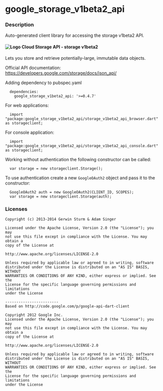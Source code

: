 # google_storage_v1beta2_api

### Description

Auto-generated client library for accessing the storage v1beta2 API.

#### ![Logo](https://www.google.com/images/icons/product/cloud_storage-16.png) Cloud Storage API - storage v1beta2

Lets you store and retrieve potentially-large, immutable data objects.

Official API documentation: https://developers.google.com/storage/docs/json_api/

Adding dependency to pubspec.yaml

```
  dependencies:
    google_storage_v1beta2_api: '>=0.4.7'
```

For web applications:

```
  import "package:google_storage_v1beta2_api/storage_v1beta2_api_browser.dart" as storageclient;
```

For console application:

```
  import "package:google_storage_v1beta2_api/storage_v1beta2_api_console.dart" as storageclient;
```

Working without authentication the following constructor can be called:

```
  var storage = new storageclient.Storage();
```

To use authentication create a new `GoogleOAuth2` object and pass it to the constructor:


```
  GoogleOAuth2 auth = new GoogleOAuth2(CLIENT_ID, SCOPES);
  var storage = new storageclient.Storage(auth);
```

### Licenses

```
Copyright (c) 2013-2014 Gerwin Sturm & Adam Singer

Licensed under the Apache License, Version 2.0 (the "License"); you may 
not use this file except in compliance with the License. You may obtain a 
copy of the License at

http://www.apache.org/licenses/LICENSE-2.0

Unless required by applicable law or agreed to in writing, software
distributed under the License is distributed on an "AS IS" BASIS, WITHOUT
WARRANTIES OR CONDITIONS OF ANY KIND, either express or implied. See the
License for the specific language governing permissions and limitations 
under the License

------------------------
Based on http://code.google.com/p/google-api-dart-client

Copyright 2012 Google Inc.
Licensed under the Apache License, Version 2.0 (the "License"); you may 
not use this file except in compliance with the License. You may obtain a
copy of the License at

http://www.apache.org/licenses/LICENSE-2.0

Unless required by applicable law or agreed to in writing, software
distributed under the License is distributed on an "AS IS" BASIS, WITHOUT
WARRANTIES OR CONDITIONS OF ANY KIND, either express or implied. See the
License for the specific language governing permissions and limitations 
under the License

```
